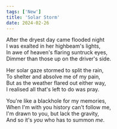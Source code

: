 ```yaml
---
tags: ['New']
title: 'Solar Storm'
date: 2024-02-26
---
```


After the dryest day came flooded night  
I was exalted in her highbeam's lights,  
In awe of heaven's flaring suntruck eyes,  
Dimmer than those up on the driver's side.

Her solar gaze stormed to split the rain,  
To shelter and absolve me of my pain,  
But as the weather flared out either way,  
I realised all that's left to do was pray.

You're like a blackhole for my memories,  
When I'm with you history can't follow me,  
I'm drawn to you, but lack the gravity,  
And so it's *you* who has to summon *me*.
